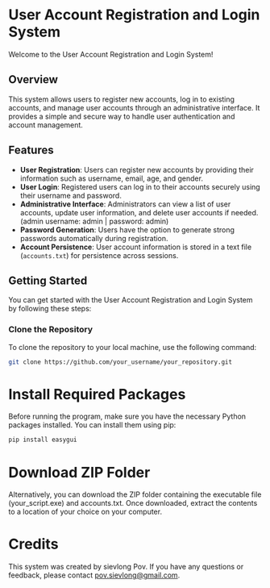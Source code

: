 # User Account Registration and Login System

Welcome to the User Account Registration and Login System!

## Overview

This system allows users to register new accounts, log in to existing accounts, and manage user accounts through an administrative interface. It provides a simple and secure way to handle user authentication and account management.

## Features

- **User Registration**: Users can register new accounts by providing their information such as username, email, age, and gender.
- **User Login**: Registered users can log in to their accounts securely using their username and password.
- **Administrative Interface**: Administrators can view a list of user accounts, update user information, and delete user accounts if needed. (admin username: admin | password: admin)
- **Password Generation**: Users have the option to generate strong passwords automatically during registration.
- **Account Persistence**: User account information is stored in a text file (`accounts.txt`) for persistence across sessions.

## Getting Started

You can get started with the User Account Registration and Login System by following these steps:

### Clone the Repository

To clone the repository to your local machine, use the following command:

```bash
git clone https://github.com/your_username/your_repository.git
```
# Install Required Packages
Before running the program, make sure you have the necessary Python packages installed. You can install them using pip:

```bash
pip install easygui
```

# Download ZIP Folder
Alternatively, you can download the ZIP folder containing the executable file (your_script.exe) and accounts.txt. Once downloaded, extract the contents to a location of your choice on your computer.

# Credits
This system was created by sievlong Pov. If you have any questions or feedback, please contact pov.sievlong@gmail.com.
